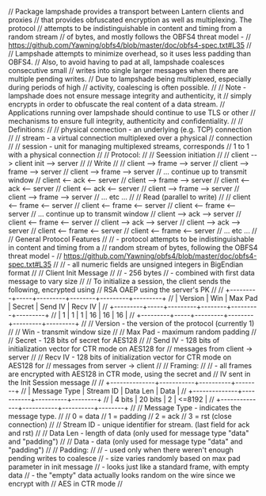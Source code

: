 // Package lampshade provides a transport between Lantern clients and proxies
// that provides obfuscated encryption as well as multiplexing. The protocol
// attempts to be indistinguishable in content and timing from a random stream
// of bytes, and mostly follows the OBFS4 threat model -
// https://github.com/Yawning/obfs4/blob/master/doc/obfs4-spec.txt#L35
//
// Lampshade attempts to minimize overhead, so it uses less padding than OBFS4.
// Also, to avoid having to pad at all, lampshade coalesces consecutive small
// writes into single larger messages when there are multiple pending writes.
// Due to lampshade being multiplexed, especially during periods of high
// activity, coalescing is often possible.
//
// Note - lampshade does not ensure message integrity and authenticity, it
// simply encrypts in order to obfuscate the real content of a data stream.
// Applications running over lampshade should continue to use TLS or other
// mechanisms to ensure full integrity, authenticity and confidentiality.
//
// Definitions:
//
//   physical connection - an underlying (e.g. TCP) connection
//
//   stream              - a virtual connection multiplexed over a physical
//                         connection
//
//   session             - unit for managing multiplexed streams, corresponds
//                         1 to 1 with a physical connection
//
// Protocol:
//
//   Seession initiation
//
//      client --> client init --> server
//
//   Write
//
//      client --> frame --> server
//      client --> frame --> server
//      client --> frame --> server
//      ... continue up to transmit window
//      client <--  ack  <-- server
//      client --> frame --> server
//      client <--  ack  <-- server
//      client <--  ack  <-- server
//      client --> frame --> server
//      client --> frame --> server
//      ... etc ...
//
//   Read (parallel to write)
//
//      client <-- frame <-- server
//      client <-- frame <-- server
//      client <-- frame <-- server
//      ... continue up to transmit window
//      client -->  ack  --> server
//      client <-- frame <-- server
//      client -->  ack  --> server
//      client -->  ack  --> server
//      client <-- frame <-- server
//      client <-- frame <-- server
//      ... etc ...
//
// General Protocol Features
//
//   - protocol attempts to be indistinguishable in content and timing from a
//     random stream of bytes, following the OBFS4 threat model -
//     https://github.com/Yawning/obfs4/blob/master/doc/obfs4-spec.txt#L35
//
//  - all numeric fields are unsigned integers in BigEndian format
//
// Client Init Message
//
//   - 256 bytes
//   - combined with first data message to vary size
//
//   To initialize a session, the client sends the following, encrypted using
//   RSA OAEP using the server's PK
//
//     +---------+-----+---------+--------+---------+---------+
//     | Version | Win | Max Pad | Secret | Send IV | Recv IV |
//     +---------+-----+---------+--------+---------+---------+
//     |    1    |  1  |    1    |   16   |   16    |   16    |
//     +---------+-----+---------+--------+---------+---------+
//
//       Version - the version of the protocol (currently 1)
//
//       Win - transmit window size
//
//       Max Pad - maximum random padding
//
//       Secret - 128 bits of secret for AES128
//
//       Send IV - 128 bits of initialization vector for CTR mode on AES128 for
//                 messages from client -> server
//
//       Recv IV - 128 bits of initialization vector for CTR mode on AES128 for
//                 messages from server -> client
//
// Framing:
//
//   - all frames are encrypted with AES128 in CTR mode, using the secret and
//     IV sent in the Init Session message
//
//   +--------------+-----------+----------+--------+
//   | Message Type | Stream ID | Data Len |  Data  |
//   +--------------+-----------+----------+--------+
//   |    4 bits    |  20 bits  |     2    | <=8192 |
//   +--------------+-----------+----------+--------+
//
//   Message Type - indicates the message type.
//
//  		0 = data
//      1 = padding
//      2 = ack
//	  	3 = rst (close connection)
//
//   Stream ID - unique identifier for stream. (last field for ack and rst)
//
//   Data Len - length of data (only used for message type "data" and "padding")
//
//   Data - data (only used for message type "data" and "padding")
//
// Padding:
//
//   - used only when there weren't enough pending writes to coalesce
//   - size varies randomly based on max pad parameter in init message
//   - looks just like a standard frame, with empty data
//   - the "empty" data actually looks random on the wire since we encrypt with
//     AES in CTR mode
//
